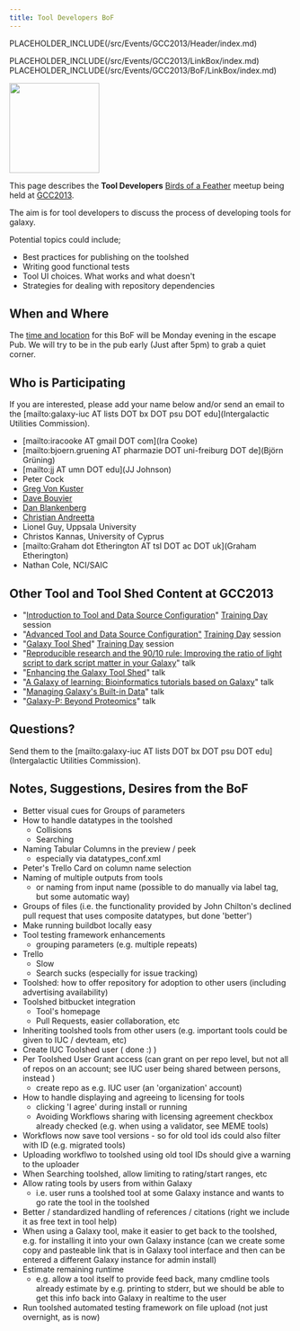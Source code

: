 ```yaml
---
title: Tool Developers BoF
---
```

PLACEHOLDER_INCLUDE(/src/Events/GCC2013/Header/index.md)



PLACEHOLDER_INCLUDE(/src/Events/GCC2013/LinkBox/index.md)
PLACEHOLDER_INCLUDE(/src/Events/GCC2013/BoF/LinkBox/index.md)

<div class='left'><a href='/src/Events/GCC2013/BoF/index.md'><img src="/src/Images/Logos/GCC2013BoFLogo.png" alt="" width="160" /></a></div>

This page describes the **Tool Developers** [Birds of a Feather](/src/Events/GCC2013/BoF/index.md) meetup being held at [GCC2013](/src/Events/GCC2013/index.md).

The aim is for tool developers to discuss the process of developing tools for galaxy. 

Potential topics could include;

* Best practices for publishing on the toolshed
* Writing good functional tests
* Tool UI choices. What works and what doesn't
* Strategies for dealing with repository dependencies

## When and Where

The [time and location](/src/Events/GCC2013/BoF/index.md#bof-schedule) for this BoF will be Monday evening in the escape Pub. We will try to be in the pub early (Just after 5pm) to grab a quiet corner.

## Who is Participating

If you are interested, please add your name below and/or send an email to the [mailto:galaxy-iuc AT lists DOT bx DOT psu DOT edu](Intergalactic Utilities Commission).

* [mailto:iracooke AT gmail DOT com](Ira Cooke)
* [mailto:bjoern.gruening AT pharmazie DOT uni-freiburg DOT de](Björn Grüning)
* [mailto:jj AT umn DOT edu](JJ Johnson)
* Peter Cock
* [Greg Von Kuster](/src/greg_vonkuster/index.md)
* [Dave Bouvier](/src/DaveBouvier/index.md)
* [Dan Blankenberg](/src/Dan/index.md)
* [Christian Andreetta](http://www.computing.uni.no/staff?nickname=christiana)
* Lionel Guy, Uppsala University
* Christos Kannas, University of Cyprus
* [mailto:Graham dot Etherington AT tsl DOT ac DOT uk](Graham Etherington)
* Nathan Cole, NCI/SAIC

## Other Tool and Tool Shed Content at GCC2013

* "[Introduction to Tool and Data Source Configuration](/src/Events/GCC2013/TrainingDay/index.md#introduction_to_tool_and_data_source_configuration)" [Training Day](/src/Events/GCC2013/TrainingDay/index.md) session
* "[Advanced Tool and Data Source Configuration"](/src/Events/GCC2013/TrainingDay/index.md#advanced-tool-and-data-source-configuration) [Training Day](/src/Events/GCC2013/TrainingDay/index.md) session
* "[Galaxy Tool Shed](/src/Events/GCC2013/TrainingDay/index.md#galaxy-tool-shed)" [Training Day](/src/Events/GCC2013/TrainingDay/index.md) session
* "[Reproducible research and the 90/10 rule: Improving the ratio of light script to dark script matter in your Galaxy](/src/Events/GCC2013/Abstracts/index.md#reproducible-research-and-the-9010-rule-improving-the-ratio-of-light-script-to-dark-script-matter-in-your-galaxy)" talk
* "[Enhancing the Galaxy Tool Shed](/src/Events/GCC2013/Abstracts/index.md#enhancing-the-galaxy-tool-shed)" talk
* "[A Galaxy of learning: Bioinformatics tutorials based on Galaxy](/src/Events/GCC2013/Abstracts/index.md#a-galaxy-of-learning-bioinformatics-tutorials-based-on-galaxy)" talk
* "[Managing Galaxy's Built-in Data](/src/Events/GCC2013/Abstracts/index.md#managing-galaxys-built-in-data)" talk
* "[Galaxy-P: Beyond Proteomics](/src/Events/GCC2013/Abstracts/index.md#galaxy-p-beyond-proteomics)" talk

## Questions?

Send them to the [mailto:galaxy-iuc AT lists DOT bx DOT psu DOT edu](Intergalactic Utilities Commission).

## Notes, Suggestions, Desires from the BoF

* Better visual cues for Groups of parameters
* How to handle datatypes in the toolshed
  * Collisions
  * Searching
* Naming Tabular Columns in the preview / peek
  * especially via datatypes_conf.xml
* Peter's Trello Card on column name selection
* Naming of multiple outputs from tools
  * or naming from input name (possible to do manually via label tag, but some automatic way)
* Groups of files (i.e. the functionality provided by John Chilton's declined pull request that uses composite datatypes, but done 'better')
* Make running buildbot locally easy
* Tool testing framework enhancements
  * grouping parameters (e.g. multiple repeats)
* Trello
  * Slow
  * Search sucks (especially for issue tracking)
* Toolshed: how to offer repository for adoption to other users (including advertising availability)
* Toolshed bitbucket integration
  * Tool's homepage
  * Pull Requests, easier collaboration, etc
* Inheriting toolshed tools from other users (e.g. important tools could be given to IUC / devteam, etc)
* Create IUC Toolshed user ( done :) )
* Per Toolshed User Grant access (can grant on per repo level, but not all of repos on an account; see IUC user being shared between persons, instead )
  * create repo as e.g. IUC user (an 'organization' account)
* How to handle displaying and agreeing to licensing for tools
  * clicking 'I agree' during install or running
  * Avoiding Workflows sharing with licensing agreement checkbox already checked (e.g. when using a validator, see MEME tools)
* Workflows now save tool versions - so for old tool ids could also filter with ID (e.g. migrated tools)
* Uploading workflwo to toolshed using old tool IDs should give a warning to the uploader
* When Searching toolshed, allow limiting to rating/start ranges, etc
* Allow rating tools by users from within Galaxy
  * i.e. user runs a toolshed tool at some Galaxy instance and wants to go rate the tool in the toolshed
* Better / standardized handling of references / citations (right we include it as free text in tool help)
* When using a Galaxy tool, make it easier to get back to the toolshed, e.g. for installing it into your own Galaxy instance (can we create some copy and pasteable link that is in Galaxy tool interface and then can be entered a different Galaxy instance for admin install)
* Estimate remaining runtime
  * e.g. allow a tool itself to provide feed back, many cmdline tools already estimate by e.g. printing to stderr, but we should be able to get this info back into Galaxy in realtime to the user
* Run toolshed automated testing framework on file upload (not just overnight, as is now)

